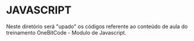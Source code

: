 # JAVASCRIPT
 
Neste diretório será "upado" os códigos referente ao conteúdo de aula do treinamento OneBitCode - Modulo de Javascript.